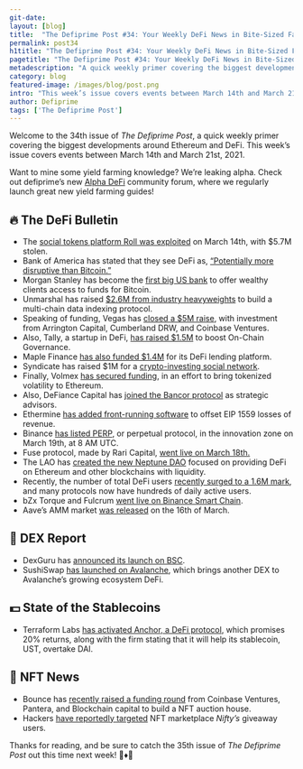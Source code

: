 ```yaml
---
git-date:
layout: [blog]
title:  "The Defiprime Post #34: Your Weekly DeFi News in Bite-Sized Fashion"
permalink: post34
h1title: "The Defiprime Post #34: Your Weekly DeFi News in Bite-Sized Fashion"
pagetitle: "The Defiprime Post #34: Your Weekly DeFi News in Bite-Sized Fashion"
metadescription: "A quick weekly primer covering the biggest developments around Ethereum and DeFi. This week’s issue covers events between March 14th and March 21st, 2021"
category: blog
featured-image: /images/blog/post.png
intro: "This week’s issue covers events between March 14th and March 21st, 2021"
author: Defiprime
tags: ['The Defiprime Post']
---
```

Welcome to the 34th issue of _The Defiprime Post_, a quick weekly primer covering the biggest developments around Ethereum and DeFi. This week’s issue covers events between March 14th and March 21st, 2021.

Want to mine some yield farming knowledge? We’re leaking alpha. Check out defiprime’s new [Alpha DeFi](https://alpha.defiprime.com/c/yield-farming/6) community forum, where we regularly launch great new yield farming guides!


## 🔥 The DeFi Bulletin


*   The [social tokens platform Roll was exploited](https://twitter.com/defiprime/status/1371120561963757569) on March 14th, with $5.7M stolen.
*   Bank of America has stated that they see DeFi as, [“Potentially more disruptive than Bitcoin.”](https://www.coindesk.com/bank-of-america-defi-potentially-more-disruptive-than-bitcoin)
*   Morgan Stanley has become the [first big US bank](https://www.cnbc.com/2021/03/17/bitcoin-morgan-stanley-is-the-first-big-us-bank-to-offer-wealthy-clients-access-to-bitcoin-funds.html) to offer wealthy clients access to funds for Bitcoin.
*   Unmarshal has raised [$2.6M from industry heavyweights](https://medium.com/unmarshal-io/unmarshal-raises-2-6m-usd-from-industry-heavyweights-to-build-multi-chain-data-indexing-protocol-28c3f0ba4fa6) to build a multi-chain data indexing protocol.
*   Speaking of funding, Vegas has [closed a $5M raise](https://blog.vega.xyz/vega-closes-5m-raise-with-investment-from-arrington-cumberland-drw-and-coinbase-ventures-fa5069ce8006), with investment from Arrington Capital, Cumberland DRW, and Coinbase Ventures.
*   Also, Tally, a startup in DeFi,  [has raised $1.5M](https://www.coindesk.com/tally-defi-governance-funding-round) to boost On-Chain Governance.
*   Maple Finance [has also funded $1.4M](https://www.coindesk.com/maple-finance-raises-1-4m-for-its-reputation-based-defi-lending-platform) for its DeFi lending platform.
*   Syndicate has raised $1M for a [crypto-investing social network](https://syndicateprotocol.substack.com/p/syndicate-raises-1m-for-crypto-investing?s=09).
*   Finally, Volmex [has secured funding](https://blog.volmex.finance/volmex-secures-funding-to-bring-tokenized-volatility-to-ethereum/), in an effort to bring tokenized volatility to Ethereum.
*   Also, DeFiance Capital has [joined the Bancor protocol](https://blog.bancor.network/defiance-capital-joins-bancor-protocol-as-strategic-advisors-72655643aa51) as strategic advisors.
*   Ethermine [has added front-running software](https://www.coindesk.com/ethermine-adds-front-running-software-to-help-miners-offset-eip-1559-revenue-losses) to offset EIP 1559 losses of revenue.
*   Binance [has listed PERP](https://www.binance.com/en/support/announcement/1d7f2144fce04615aa78eeb93331adc0), or perpetual protocol, in the innovation zone on March 19th, at 8 AM UTC.
*   Fuse protocol, made by Rari Capital, [went live on March 18th.](https://medium.com/rari-capital/fuse-by-rari-capital-is-live-d9c7ebf08094)
*   The LAO has [created the new Neptune DAO](https://medium.com/@NEPTUNEDA0/neptune-dao-a-dao-for-liquidity-43a575b0b10) focused on providing DeFi on Ethereum and other blockchains with liquidity.
*   Recently, the number of total DeFi users [recently surged to a 1.6M mark](https://vadymnesterenko.medium.com/participants-in-a-defi-protocol-ecosystem-c0fcc40e033d), and many protocols now have hundreds of daily active users.
*   bZx Torque and Fulcrum [went live on Binance Smart Chain](https://bzx.network/blog/bsc-update).
*   Aave’s AMM market [was released](https://medium.com/aave/aave-amm-market-released-73ae76a7cbc0) on the 16th of March.

## 💱 DEX Report

*   DexGuru has [announced its launch on BSC](https://twitter.com/dexguru/status/1372362520548175872).
*   SushiSwap [has launched on Avalanche](https://medium.com/avalancheavax/sushiswap-launches-on-avalanche-bringing-another-leading-dex-to-avalanches-growing-defi-ecosystem-8b84e966251f), which brings another DEX to Avalanche’s growing ecosystem DeFi.

## 💵 State of the Stablecoins

*   Terraform Labs [has activated Anchor, a DeFi protocol](https://www.coindesk.com/anchor-launch-ust-stablecoin-dai-defi), which promises 20% returns, along with the firm stating that it will help its stablecoin, UST, overtake DAI.

## 💎 NFT News

*   Bounce has [recently raised a funding round](https://bouncefinance.medium.com/bounce-raises-a-funding-round-65f2a825b107) from Coinbase Ventures, Pantera, and Blockchain capital to build a NFT auction house.
*   Hackers [have reportedly targeted](https://decrypt.co/61444/hackers-reportedly-target-nft-marketplace-nifty-gateway-users) NFT marketplace _Nifty’s_ giveaway users.

Thanks for reading, and be sure to catch the 35th issue of _The Defiprime Post_ out this time next week! 👋♦️👋